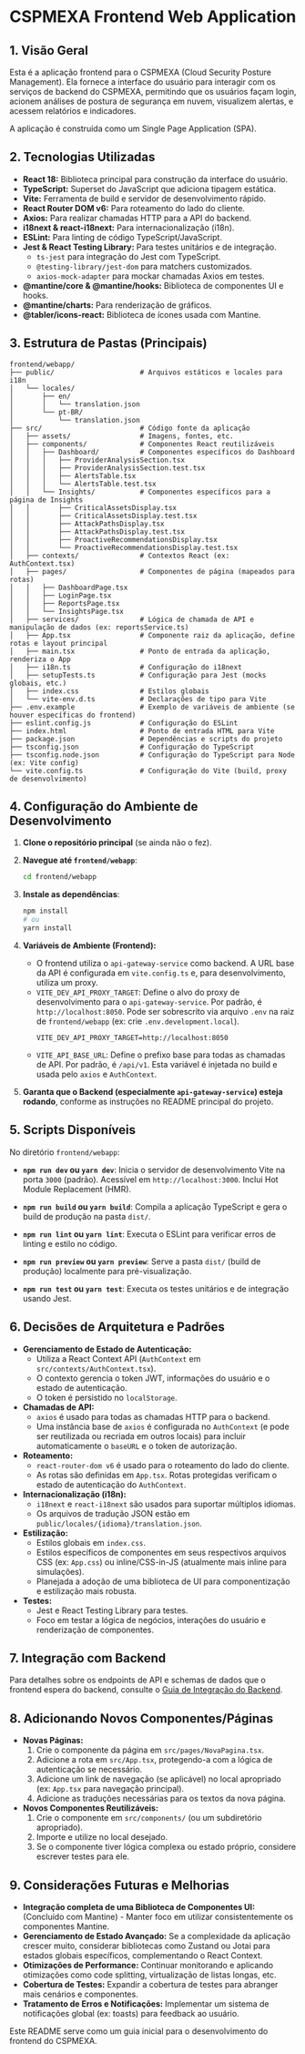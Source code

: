 # CSPMEXA Frontend Web Application

## 1. Visão Geral

Esta é a aplicação frontend para o CSPMEXA (Cloud Security Posture Management). Ela fornece a interface do usuário para interagir com os serviços de backend do CSPMEXA, permitindo que os usuários façam login, acionem análises de postura de segurança em nuvem, visualizem alertas, e acessem relatórios e indicadores.

A aplicação é construída como um Single Page Application (SPA).

## 2. Tecnologias Utilizadas

*   **React 18:** Biblioteca principal para construção da interface do usuário.
*   **TypeScript:** Superset do JavaScript que adiciona tipagem estática.
*   **Vite:** Ferramenta de build e servidor de desenvolvimento rápido.
*   **React Router DOM v6:** Para roteamento do lado do cliente.
*   **Axios:** Para realizar chamadas HTTP para a API do backend.
*   **i18next & react-i18next:** Para internacionalização (i18n).
*   **ESLint:** Para linting de código TypeScript/JavaScript.
*   **Jest & React Testing Library:** Para testes unitários e de integração.
    *   `ts-jest` para integração do Jest com TypeScript.
    *   `@testing-library/jest-dom` para matchers customizados.
    *   `axios-mock-adapter` para mockar chamadas Axios em testes.
*   **@mantine/core & @mantine/hooks:** Biblioteca de componentes UI e hooks.
*   **@mantine/charts:** Para renderização de gráficos.
*   **@tabler/icons-react:** Biblioteca de ícones usada com Mantine.

## 3. Estrutura de Pastas (Principais)

```
frontend/webapp/
├── public/                     # Arquivos estáticos e locales para i18n
│   └── locales/
│       ├── en/
│       │   └── translation.json
│       └── pt-BR/
│           └── translation.json
├── src/                        # Código fonte da aplicação
│   ├── assets/                 # Imagens, fontes, etc.
│   ├── components/             # Componentes React reutilizáveis
│   │   ├── Dashboard/          # Componentes específicos do Dashboard
│   │   │   ├── ProviderAnalysisSection.tsx
│   │   │   ├── ProviderAnalysisSection.test.tsx
│   │   │   ├── AlertsTable.tsx
│   │   │   └── AlertsTable.test.tsx
│   │   └── Insights/           # Componentes específicos para a página de Insights
│   │       ├── CriticalAssetsDisplay.tsx
│   │       ├── CriticalAssetsDisplay.test.tsx
│   │       ├── AttackPathsDisplay.tsx
│   │       ├── AttackPathsDisplay.test.tsx
│   │       ├── ProactiveRecommendationsDisplay.tsx
│   │       └── ProactiveRecommendationsDisplay.test.tsx
│   ├── contexts/               # Contextos React (ex: AuthContext.tsx)
│   ├── pages/                  # Componentes de página (mapeados para rotas)
│   │   ├── DashboardPage.tsx
│   │   ├── LoginPage.tsx
│   │   ├── ReportsPage.tsx
│   │   └── InsightsPage.tsx
│   ├── services/               # Lógica de chamada de API e manipulação de dados (ex: reportsService.ts)
│   ├── App.tsx                 # Componente raiz da aplicação, define rotas e layout principal
│   ├── main.tsx                # Ponto de entrada da aplicação, renderiza o App
│   ├── i18n.ts                 # Configuração do i18next
│   ├── setupTests.ts           # Configuração para Jest (mocks globais, etc.)
│   ├── index.css               # Estilos globais
│   └── vite-env.d.ts           # Declarações de tipo para Vite
├── .env.example                # Exemplo de variáveis de ambiente (se houver específicas do frontend)
├── eslint.config.js            # Configuração do ESLint
├── index.html                  # Ponto de entrada HTML para Vite
├── package.json                # Dependências e scripts do projeto
├── tsconfig.json               # Configuração do TypeScript
├── tsconfig.node.json          # Configuração do TypeScript para Node (ex: Vite config)
└── vite.config.ts              # Configuração do Vite (build, proxy de desenvolvimento)
```

## 4. Configuração do Ambiente de Desenvolvimento

1.  **Clone o repositório principal** (se ainda não o fez).
2.  **Navegue até `frontend/webapp`**:
    ```bash
    cd frontend/webapp
    ```
3.  **Instale as dependências**:
    ```bash
    npm install
    # ou
    yarn install
    ```
4.  **Variáveis de Ambiente (Frontend):**
    *   O frontend utiliza o `api-gateway-service` como backend. A URL base da API é configurada em `vite.config.ts` e, para desenvolvimento, utiliza um proxy.
    *   `VITE_DEV_API_PROXY_TARGET`: Define o alvo do proxy de desenvolvimento para o `api-gateway-service`. Por padrão, é `http://localhost:8050`. Pode ser sobrescrito via arquivo `.env` na raiz de `frontend/webapp` (ex: crie `.env.development.local`).
        ```env
        VITE_DEV_API_PROXY_TARGET=http://localhost:8050
        ```
    *   `VITE_API_BASE_URL`: Define o prefixo base para todas as chamadas de API. Por padrão, é `/api/v1`. Esta variável é injetada no build e usada pelo `axios` e `AuthContext`.

5.  **Garanta que o Backend (especialmente `api-gateway-service`) esteja rodando**, conforme as instruções no README principal do projeto.

## 5. Scripts Disponíveis

No diretório `frontend/webapp`:

*   **`npm run dev` ou `yarn dev`**:
    Inicia o servidor de desenvolvimento Vite na porta `3000` (padrão). Acessível em `http://localhost:3000`.
    Inclui Hot Module Replacement (HMR).

*   **`npm run build` ou `yarn build`**:
    Compila a aplicação TypeScript e gera o build de produção na pasta `dist/`.

*   **`npm run lint` ou `yarn lint`**:
    Executa o ESLint para verificar erros de linting e estilo no código.

*   **`npm run preview` ou `yarn preview`**:
    Serve a pasta `dist/` (build de produção) localmente para pré-visualização.

*   **`npm run test` ou `yarn test`**:
    Executa os testes unitários e de integração usando Jest.

## 6. Decisões de Arquitetura e Padrões

*   **Gerenciamento de Estado de Autenticação:**
    *   Utiliza a React Context API (`AuthContext` em `src/contexts/AuthContext.tsx`).
    *   O contexto gerencia o token JWT, informações do usuário e o estado de autenticação.
    *   O token é persistido no `localStorage`.
*   **Chamadas de API:**
    *   `axios` é usado para todas as chamadas HTTP para o backend.
    *   Uma instância base de `axios` é configurada no `AuthContext` (e pode ser reutilizada ou recriada em outros locais) para incluir automaticamente o `baseURL` e o token de autorização.
*   **Roteamento:**
    *   `react-router-dom v6` é usado para o roteamento do lado do cliente.
    *   As rotas são definidas em `App.tsx`. Rotas protegidas verificam o estado de autenticação do `AuthContext`.
*   **Internacionalização (i18n):**
    *   `i18next` e `react-i18next` são usados para suportar múltiplos idiomas.
    *   Os arquivos de tradução JSON estão em `public/locales/{idioma}/translation.json`.
*   **Estilização:**
    *   Estilos globais em `index.css`.
    *   Estilos específicos de componentes em seus respectivos arquivos CSS (ex: `App.css`) ou inline/CSS-in-JS (atualmente mais inline para simulações).
    *   Planejada a adoção de uma biblioteca de UI para componentização e estilização mais robusta.
*   **Testes:**
    *   Jest e React Testing Library para testes.
    *   Foco em testar a lógica de negócios, interações do usuário e renderização de componentes.

## 7. Integração com Backend

Para detalhes sobre os endpoints de API e schemas de dados que o frontend espera do backend, consulte o [Guia de Integração do Backend](../../docs/backend_integration_guide.md).

## 8. Adicionando Novos Componentes/Páginas

*   **Novas Páginas:**
    1.  Crie o componente da página em `src/pages/NovaPagina.tsx`.
    2.  Adicione a rota em `src/App.tsx`, protegendo-a com a lógica de autenticação se necessário.
    3.  Adicione um link de navegação (se aplicável) no local apropriado (ex: `App.tsx` para navegação principal).
    4.  Adicione as traduções necessárias para os textos da nova página.
*   **Novos Componentes Reutilizáveis:**
    1.  Crie o componente em `src/components/` (ou um subdiretório apropriado).
    2.  Importe e utilize no local desejado.
    3.  Se o componente tiver lógica complexa ou estado próprio, considere escrever testes para ele.

## 9. Considerações Futuras e Melhorias

*   **Integração completa de uma Biblioteca de Componentes UI:** (Concluído com Mantine) - Manter foco em utilizar consistentemente os componentes Mantine.
*   **Gerenciamento de Estado Avançado:** Se a complexidade da aplicação crescer muito, considerar bibliotecas como Zustand ou Jotai para estados globais específicos, complementando o React Context.
*   **Otimizações de Performance:** Continuar monitorando e aplicando otimizações como code splitting, virtualização de listas longas, etc.
*   **Cobertura de Testes:** Expandir a cobertura de testes para abranger mais cenários e componentes.
*   **Tratamento de Erros e Notificações:** Implementar um sistema de notificações global (ex: toasts) para feedback ao usuário.

Este README serve como um guia inicial para o desenvolvimento do frontend do CSPMEXA.
```
